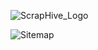 ![ScrapHive_Logo](https://github.com/TaylaZ/ScrapHive/assets/77772981/1a70902e-7dd7-49c3-b507-cc0f6615f2b4)


![Sitemap](https://github.com/TaylaZ/ScrapHive/assets/77772981/b5c1db4b-4553-4398-9fc1-94df57e6acf5)


